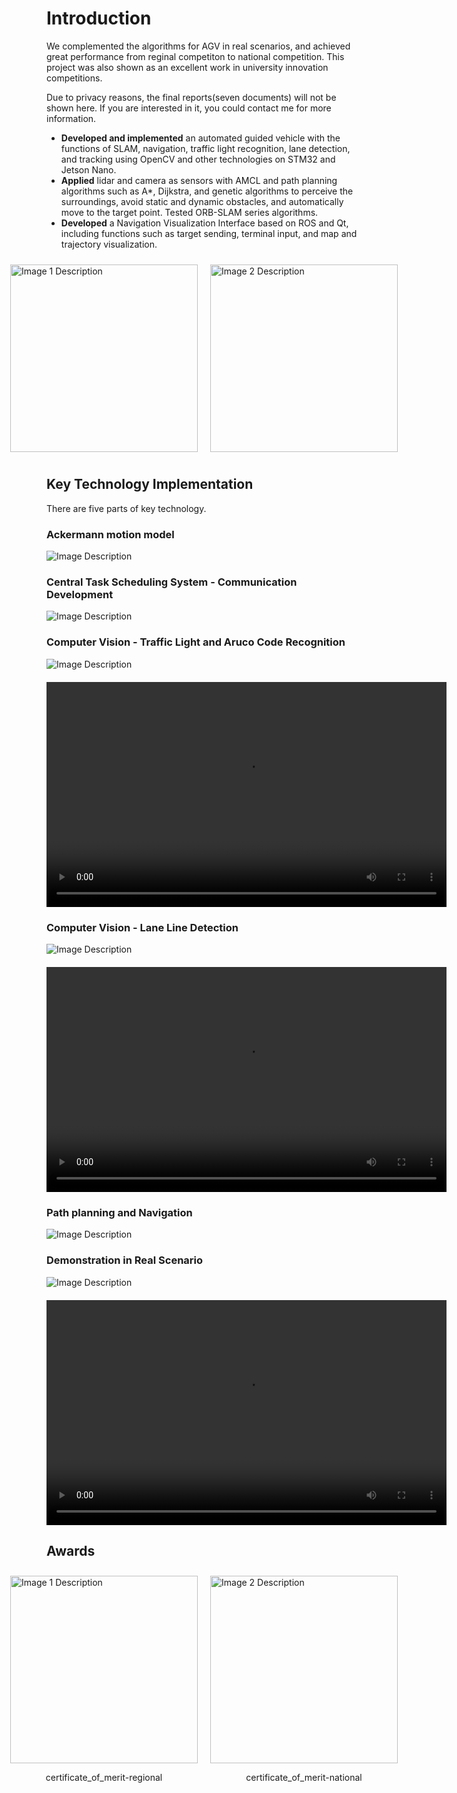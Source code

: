 # Introduction
We complemented the algorithms for AGV in real scenarios, and achieved great performance from reginal competiton to national competition. This project was also shown as an excellent work in university innovation competitions.

Due to privacy reasons, the final reports(seven documents) will not be shown here. If you are interested in it, you could contact me for more information.

- **Developed and implemented** an automated guided vehicle with the functions of SLAM, navigation, traffic light recognition, lane detection, and tracking using OpenCV and other technologies on STM32 and Jetson Nano.
- **Applied** lidar and camera as sensors with AMCL and path planning algorithms such as A*, Dijkstra, and genetic algorithms to perceive the surroundings, avoid static and dynamic obstacles, and automatically move to the target point. Tested ORB-SLAM series algorithms.
- **Developed** a Navigation Visualization Interface based on ROS and Qt, including functions such as target sending, terminal input, and map and trajectory visualization.

<!-- <img src="car1.png" alt="Image Description" width="400" height="300"> -->

<div style="display: flex; justify-content: center; align-items: center;">
    <div style="margin: 10px;">
        <img src="car1.png" alt="Image 1 Description" width="300">
        <!-- <p style="text-align: center;">Image 1 Caption</p> -->
    </div>
    <div style="margin: 10px;">
        <img src="car2.png" alt="Image 2 Description" width="300">
        <!-- <p style="text-align: center;">Image 2 Caption</p> -->
    </div>
</div>


## Key Technology Implementation
There are five parts of key technology.
### Ackermann motion model
<img src="ACSP_10.png" alt="Image Description" >

### Central Task Scheduling System - Communication Development
<img src="ACSP_11.png" alt="Image Description">

### Computer Vision - Traffic Light and Aruco Code Recognition
<img src="ACSP_12.png" alt="Image Description">
<video width="640" height="360" controls style="display: block; margin: 20px auto;">
  <source src="./redgreen.mp4" type="video/mp4">
</video>

### Computer Vision - Lane Line Detection
<img src="ACSP_14.png" alt="Image Description">
<video width="640" height="360" controls style="display: block; margin: 20px auto;">
  <source src="./s.mp4" type="video/mp4">
</video>

### Path planning and Navigation
<img src="ACSP_16.png" alt="Image Description">

### Demonstration in Real Scenario
<img src="ACSP_17.png" alt="Image Description">
<video width="640" height="360" controls style="display: block; margin: 20px auto;">
  <source src="./final.MP4" type="video/mp4">
</video>


## Awards
<div style="display: flex; justify-content: center; align-items: center;">
    <div style="margin: 10px;">
        <img src="certificate_of_merit-regional.jpg" alt="Image 1 Description" width="300">
        <p style="text-align: center;">certificate_of_merit-regional</p>
    </div>
    <div style="margin: 10px;">
        <img src="certificate_of_merit-national.png" alt="Image 2 Description" width="300">
        <p style="text-align: center;">certificate_of_merit-national</p>
    </div>
</div>

